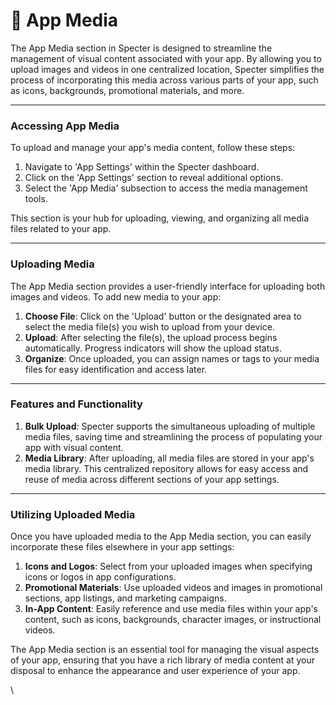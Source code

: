 # 📸 App Media

The App Media section in Specter is designed to streamline the management of visual content associated with your app. By allowing you to upload images and videos in one centralized location, Specter simplifies the process of incorporating this media across various parts of your app, such as icons, backgrounds, promotional materials, and more.

***

### Accessing App Media

To upload and manage your app's media content, follow these steps:

1. Navigate to 'App Settings' within the Specter dashboard.
2. Click on the 'App Settings' section to reveal additional options.
3. Select the 'App Media' subsection to access the media management tools.

This section is your hub for uploading, viewing, and organizing all media files related to your app.

***

### Uploading Media

The App Media section provides a user-friendly interface for uploading both images and videos. To add new media to your app:

1. **Choose File**: Click on the 'Upload' button or the designated area to select the media file(s) you wish to upload from your device.
2. **Upload**: After selecting the file(s), the upload process begins automatically. Progress indicators will show the upload status.
3. **Organize**: Once uploaded, you can assign names or tags to your media files for easy identification and access later.

***

### Features and Functionality

1. **Bulk Upload**: Specter supports the simultaneous uploading of multiple media files, saving time and streamlining the process of populating your app with visual content.
2. **Media Library**: After uploading, all media files are stored in your app's media library. This centralized repository allows for easy access and reuse of media across different sections of your app settings.

***

### Utilizing Uploaded Media

Once you have uploaded media to the App Media section, you can easily incorporate these files elsewhere in your app settings:

1. **Icons and Logos**: Select from your uploaded images when specifying icons or logos in app configurations.
2. **Promotional Materials**: Use uploaded videos and images in promotional sections, app listings, and marketing campaigns.
3. **In-App Content**: Easily reference and use media files within your app's content, such as icons, backgrounds, character images, or instructional videos.

The App Media section is an essential tool for managing the visual aspects of your app, ensuring that you have a rich library of media content at your disposal to enhance the appearance and user experience of your app.

\
